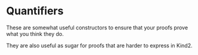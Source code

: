 # Quantifiers

These are somewhat useful constructors to ensure that your proofs prove what you think they do.

They are also useful as sugar for proofs that are harder to express in Kind2.